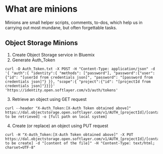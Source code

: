 # What are minions #
Minions are small helper scripts, comments, to-dos, which help us in carrying out most mundane, but often forgettable tasks.

## Object Storage Minions ##
1. Create Object Storage service in Bluemix  
2. Generate Auth_Token
<pre><code>curl -D Auth_Token.txt -X POST -H "Content-Type: application/json" -d '{ "auth":{ "identity":{ "methods": ["password"], "password":{"user":{"id": "[userId from credentials json]", "password": "[password from credentials json]"} }}, "scope":{ "project":{"id": "[projectId from credentials json]"}}}}' 'https://identity.open.softlayer.com/v3/auth/tokens'</code></pre>
3. Retrieve an object using GET request
<pre><code>curl --header "X-Auth_Token:[X-Auth Token obtained above]" https://dal.objectstorage.open.softlayer.com/v1/AUTH_[projectId]/[container]/[object to be retrieved] -o [full path on local system]</code></pre>
4. Create (or replace) an object using PUT request
<pre><code>curl -H "X-Auth_Token:[X-Auth Token obtained above]" -X PUT  https://dal.objectstorage.open.softlayer.com/v1/AUTH_[projectId]/[container]/[object to be create] -d "[content of the file]" -H "Content-Type: text/html; charset=UTF-8"</code></pre>
